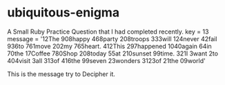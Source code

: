 # ubiquitous-enigma
A Small Ruby Practice Question that I had completed recently.
key = 13
message = '12The 908happy 468party 208troops 333will 124never 42fail 936to 761move 202my 765heart. 
412This 297happened 1040again 64in 70the 17Coffee 
780Shop 208today 55at 210sunset 99time. 321I 3want 2to 404visit 3all 313of 416the 99seven 23wonders 3123of 21the 09world'

This is the message try to Decipher it.
